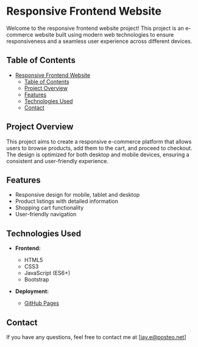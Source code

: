 # Responsive Frontend Website

Welcome to the responsive frontend website project! This project is an e-commerce website built using modern web technologies to ensure responsiveness and a seamless user experience across different devices.

## Table of Contents

- [Responsive Frontend Website](#responsive-frontend-website)
  - [Table of Contents](#table-of-contents)
  - [Project Overview](#project-overview)
  - [Features](#features)
  - [Technologies Used](#technologies-used)
  - [Contact](#contact)

## Project Overview

This project aims to create a responsive e-commerce platform that allows users to browse products, add them to the cart, and proceed to checkout. The design is optimized for both desktop and mobile devices, ensuring a consistent and user-friendly experience.

## Features

- Responsive design for mobile, tablet and desktop
- Product listings with detailed information
- Shopping cart functionality
- User-friendly navigation

## Technologies Used

- **Frontend:**
  - HTML5
  - CSS3
  - JavaScript (ES6+)
  - Bootstrap 

- **Deployment:**
  - [GitHub Pages](https://jayeveringham.github.io/Protaeceae/) 


## Contact

If you have any questions, feel free to contact me at [jay.e@posteo.net]
